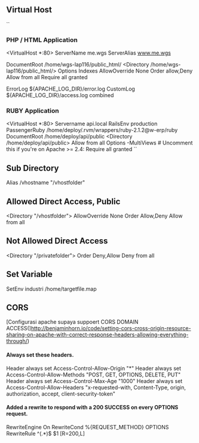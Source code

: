 ## Virtual Host
``
### PHP / HTML Application
<VirtualHost *:80>
  ServerName me.wgs
  ServerAlias www.me.wgs

  DocumentRoot /home/wgs-lap116/public_html/
  <Directory /home/wgs-lap116/public_html/>
    Options Indexes
    AllowOverride None
    Order allow,Deny
    Allow from all
    Require all granted
  </Directory>
  
  ErrorLog ${APACHE_LOG_DIR}/error.log
  CustomLog ${APACHE_LOG_DIR}/access.log combined
</VirtualHost>

### RUBY Application
<VirtualHost *:80>
    Servername api.local
    RailsEnv production
    PassengerRuby /home/deploy/.rvm/wrappers/ruby-2.1.2@w-erp/ruby
    DocumentRoot /home/deploy/api/public
    <Directory /home/deploy/api/public>
        Allow from all
        Options -MultiViews
        # Uncomment this if you're on Apache >= 2.4:
        Require all granted
    </Directory>
</VirtualHost>
``

## Sub Directory
Alias /vhostname "/vhostfolder"

## Allowed Direct Access, Public
<Directory "/vhostfolder">
  AllowOverride None
  Order Allow,Deny
  Allow from all
</Directory>

## Not Allowed Direct Access
<Directory "/privatefolder">
  Order Deny,Allow
  Deny from all
</Directory>

## Set Variable
SetEnv industri /home/targetfile.map


## CORS
[Configurasi apache supaya suppoert CORS DOMAIN ACCESS(]http://benjaminhorn.io/code/setting-cors-cross-origin-resource-sharing-on-apache-with-correct-response-headers-allowing-everything-through/)
#### Always set these headers.
Header always set Access-Control-Allow-Origin "*"
Header always set Access-Control-Allow-Methods "POST, GET, OPTIONS, DELETE, PUT"
Header always set Access-Control-Max-Age "1000"
Header always set Access-Control-Allow-Headers "x-requested-with, Content-Type, origin, authorization, accept, client-security-token"
#### Added a rewrite to respond with a 200 SUCCESS on every OPTIONS request.
RewriteEngine On
RewriteCond %{REQUEST_METHOD} OPTIONS
RewriteRule ^(.*)$ $1 [R=200,L]